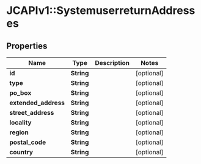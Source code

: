 # JCAPIv1::SystemuserreturnAddresses

## Properties
Name | Type | Description | Notes
------------ | ------------- | ------------- | -------------
**id** | **String** |  | [optional] 
**type** | **String** |  | [optional] 
**po_box** | **String** |  | [optional] 
**extended_address** | **String** |  | [optional] 
**street_address** | **String** |  | [optional] 
**locality** | **String** |  | [optional] 
**region** | **String** |  | [optional] 
**postal_code** | **String** |  | [optional] 
**country** | **String** |  | [optional] 


